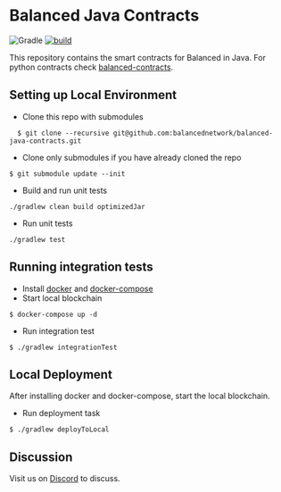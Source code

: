 # Balanced Java Contracts

![Gradle](https://img.shields.io/badge/gradle-7.4.2-blue)
[![build](https://github.com/balancednetwork/balanced-java-contracts/actions/workflows/pr-test.yml/badge.svg?branch=main)](https://github.com/balancednetwork/balanced-java-contracts/actions/workflows/pr-test.yml)

This repository contains the smart contracts for Balanced in Java. For python contracts check [balanced-contracts](
https://github.com/balancednetwork/balanced-contracts). 

## Setting up Local Environment

- Clone this repo with submodules

```shell
  $ git clone --recursive git@github.com:balancednetwork/balanced-java-contracts.git
```

- Clone only submodules if you have already cloned the repo

```shell
$ git submodule update --init
```

- Build and run unit tests

```shell
./gradlew clean build optimizedJar
```

- Run unit tests

```shell
./gradlew test
```


## Running integration tests

- Install [docker](https://docs.docker.com/engine/install/) and [docker-compose](https://docs.docker.com/compose/install/)
- Start local blockchain
```shell
$ docker-compose up -d
```
- Run integration test
```shell
$ ./gradlew integrationTest
```

## Local Deployment

After installing docker and docker-compose, start the local blockchain.

- Run deployment task
```shell
$ ./gradlew deployToLocal
```

## Discussion

Visit us on [Discord](https://discord.gg/5EzEtP4XQE) to discuss.
